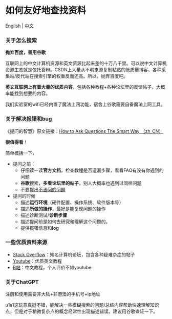 # 如何友好地查找资料

[English](README.md) | [中文](README_zh.md)

### 关于怎么搜索

**抛弃百度，善用谷歌**

互联网上的中文计算机资源和英文资源比起来差的十万八千里。可以说中文计算机资源生态就是依托答辩。CSDN上大量从不明来源复制粘贴的低质量博客、各种采集站/反代站在搜索引擎的权重反而还高。所以，抛弃百度吧。

**英文互联网上有着大量的优质内容**，包括各种教程+各种论坛里的反馈帖子，大概率能找到想要的内容。

我们实验室的wifi已经内置了魔法上网功能，宿舍上谷歌需要自备魔法上网工具。

### 关于解决报错和bug

《提问的智慧》原文链接：[How to Ask Questions The Smart Way （zh_CN）](https://github.com/ryanhanwu/How-To-Ask-Questions-The-Smart-Way/blob/main/README-zh_CN.md)

**很值得看**！

简单概括一下，

- 提问之前：
  - 仔细读一读**官方文档**，检查教程是否遗漏步骤，看看FAQ有没有你遇到的问题
  - **谷歌**搜索，**多看论坛里的帖子**，别人大概率也遇到过同样问题
  - 不要提出[不该问的问题](https://github.com/ryanhanwu/How-To-Ask-Questions-The-Smart-Way/blob/main/README-zh_CN.md#%E4%B8%8D%E8%AF%A5%E9%97%AE%E7%9A%84%E9%97%AE%E9%A2%98)
- 提问的时候
  - 描述**运行环境**（硬件配置、操作系统、软件版本号）
  - 描述**所做的操作**，最好是能复现问题的操作
  - 描述诊断测试/**诊断步骤**
  - 描述提问前是如何去研究和理解这个问题的。
  - 提供报错信息和**log**

### 一些优质资料来源

- [Stack Overflow](https://stackoverflow.com/)：知名计算机论坛，包含各种疑难杂症的帖子
- [Youtube](https://youtube.com)：优质英文教程
- [B站](https://bilibili.com)：中文教程，个人评价不如youtube

### 关于ChatGPT

注册和使用需要非大陆+非港澳的手机号+ip地址

u1s1这玩意真挺不错，能解决一些模糊搜索的问题/总结内容帮助快速理解知识点，但是对于稍微复杂点的概念经常性出现描述错误。建议用谷歌查证一下。
